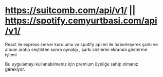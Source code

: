 # https://suitcomb.com/api/v1/ || https://spotify.cemyurtbasi.com/api/v1/
React ile express server kurulumu ve spotify apileri ile haberleşerek şarkı ve album aratıp seçtikten sonra oynatıp , şarkı sözlerini ekranda gösterme işlemi

Bu uygulamayı kullanabilmeniz için premium üyeliğe sahip olmanız gerekiyor.
